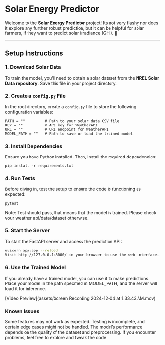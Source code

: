 # Solar Energy Predictor

Welcome to the **Solar Energy Predictor** project! Its not very flashy nor does it explore any further robust prediction, but it can be helpful for solar farmers, if they want to predict solar irradiance (GHI). 🚀

---

## **Setup Instructions**

### **1. Download Solar Data**
To train the model, you'll need to obtain a solar dataset from the **NREL Solar Data repository**. Save this file in your project directory.

### **2. Create a `config.py` File**
In the root directory, create a `config.py` file to store the following configuration variables:

```
PATH = ""         # Path to your solar data CSV file
KEY = ""          # API key for WeatherAPI
URL = ""          # URL endpoint for WeatherAPI
MODEL_PATH = ""   # Path to save or load the trained model
```
### **3. Install Dependencies**
Ensure you have Python installed. Then, install the required dependencies:

```
pip install -r requirements.txt
```
### **4. Run Tests**
Before diving in, test the setup to ensure the code is functioning as expected:
```bash
pytest
```
Note: Test should pass, that means that the model is trained. Please check your weather api/data/dataset otherwise.

### **5. Start the Server**
To start the FastAPI server and access the prediction API:

```bash
uvicorn app:app --reload
Visit http://127.0.0.1:8000/ in your browser to use the web interface.
```

### **6. Use the Trained Model**
If you already have a trained model, you can use it to make predictions. Place your model in the path specified in MODEL_PATH, and the server will load it for inference.

[Video Preview](assets/Screen Recording 2024-12-04 at 1.33.43 AM.mov)


### **Known Issues**
Some features may not work as expected.
Testing is incomplete, and certain edge cases might not be handled.
The model’s performance depends on the quality of the dataset and preprocessing.
If you encounter problems, feel free to explore and tweak the code








